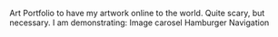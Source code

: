 Art Portfolio to have my artwork online to the world. Quite scary, but necessary.
 I am demonstrating: 
 Image carosel
 Hamburger Navigation
 